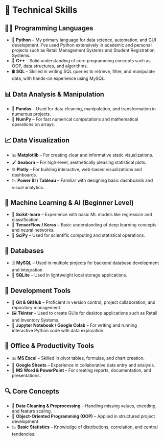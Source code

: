 # 🧠 **Technical Skills**

## 👨‍💻 Programming Languages
- 🐍 **Python** – My primary language for data science, automation, and GUI development. I've used Python extensively in academic and personal projects such as Retail Management Systems and Student Registration Systems.
- 💠 **C++** – Solid understanding of core programming concepts such as OOP, data structures, and algorithms.
- 🛢️ **SQL** – Skilled in writing SQL queries to retrieve, filter, and manipulate data, with hands-on experience using MySQL.

## 📊 Data Analysis & Manipulation
- 🧮 **Pandas** – Used for data cleaning, manipulation, and transformation in numerous projects.
- 📐 **NumPy** – For fast numerical computations and mathematical operations on arrays.

## 📈 Data Visualization
- 📊 **Matplotlib** – For creating clear and informative static visualizations.
- 🖌️ **Seaborn** – For high-level, aesthetically pleasing statistical plots.
- 🌐 **Plotly** – For building interactive, web-based visualizations and dashboards.
- 📉 **Power BI / Tableau** – Familiar with designing basic dashboards and visual analytics.

## 🤖 Machine Learning & AI (Beginner Level)
- 🧠 **Scikit-learn** – Experience with basic ML models like regression and classification.
- 🔢 **TensorFlow / Keras** – Basic understanding of deep learning concepts and neural networks.
- 📏 **SciPy** – Used for scientific computing and statistical operations.

## 💾 Databases
- 🗄️ **MySQL** – Used in multiple projects for backend database development and integration.
- 🧱 **SQLite** – Used in lightweight local storage applications.

## 🧰 Development Tools
- 🔧 **Git & GitHub** – Proficient in version control, project collaboration, and repository management.
- 🖼️ **Tkinter** – Used to create GUIs for desktop applications such as Retail and Inventory Systems.
- 📓 **Jupyter Notebook / Google Colab** – For writing and running interactive Python code with data exploration.

## 📁 Office & Productivity Tools
- 📊 **MS Excel** – Skilled in pivot tables, formulas, and chart creation.
- 📄 **Google Sheets** – Experience in collaborative data entry and analysis.
- 📝 **MS Word & PowerPoint** – For creating reports, documentation, and presentations.

## 🔍 Core Concepts
- 🧹 **Data Cleaning & Preprocessing** – Handling missing values, encoding, and feature scaling.
- 🔄 **Object-Oriented Programming (OOP)** – Applied in structured project development.
- 📉 **Basic Statistics** – Knowledge of distributions, correlation, and central tendencies.
